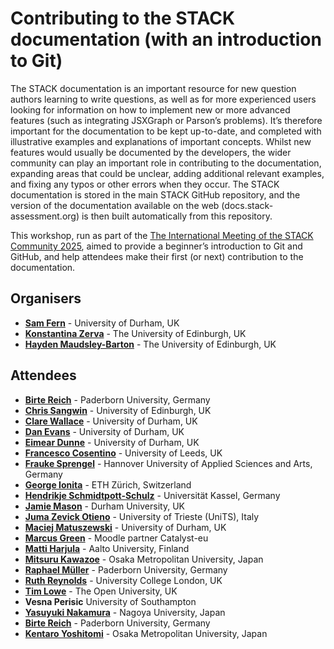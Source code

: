 # Contributing to the STACK documentation (with an introduction to Git) #

The STACK documentation is an important resource for new question authors learning to write questions, as well as for more experienced users looking for information on how to implement new or more advanced features (such as integrating JSXGraph or Parson’s problems). It’s therefore important for the documentation to be kept up-to-date, and completed with illustrative examples and explanations of important concepts. Whilst new features would usually be documented by the developers, the wider community can play an important role in contributing to the documentation, expanding areas that could be unclear, adding additional relevant examples, and fixing any typos or other errors when they occur. The STACK documentation is stored in the main STACK GitHub repository, and the version of the documentation available on the web (docs.stack-assessment.org) is then built automatically from this repository.

This workshop, run as part of the [The International Meeting of the STACK Community 2025](https://sites.google.com/view/stack2025/), aimed to provide a beginner’s introduction to Git and GitHub, and help attendees make their first (or next) contribution to the documentation.

## Organisers

* [**Sam Fern**](mailto:s.m.fearn@durham.ac.uk) - University of Durham, UK
* [**Konstantina Zerva**](mailto:k.zerva@ed.ac.uk) - The University of Edinburgh, UK
* [**Hayden Maudsley-Barton**](mailto:Hayden.Maudsley-Barton@ed.ac.uk) - The University of Edinburgh, UK

## Attendees

* [**Birte Reich**](mailto:birte.reich@math.upb.de) - Paderborn University, Germany
* [**Chris Sangwin**](mailto:C.J.Sangwin@ed.ac.uk) - University of Edinburgh, UK
* [**Clare Wallace**](mailto:clare.wallace@durham.ac.uk) - University of Durham, UK
* [**Dan Evans**](mailto:daniel.evans@durham.ac.uk) - University of Durham, UK
* [**Eimear Dunne**](mailto:eimear.dunne@durham.ac.uk) - University of Durham, UK
* [**Francesco Cosentino**](mailto:f.cosentino@leeds.ac.uk) - University of Leeds, UK
* [**Frauke Sprengel**](mailto:frauke.sprengel@hs-hannover.de) - Hannover University of Applied Sciences and Arts, Germany
* [**George Ionita**](mailto:george.ionita@math.ethz.ch) - ETH Zürich, Switzerland
* [**Hendrikje Schmidtpott-Schulz**](mailto:hendrikje.schmidtpott@mathematik.uni-kassel.de) - Universität Kassel, Germany
* [**Jamie Mason**](mailto:jamie.j.mason@durham.ac.uk) - Durham University, UK
* [**Juma Zevick Otieno**](mailto:ZEVICKOTIENO.JUMA@phd.units.it) - University of Trieste (UniTS), Italy
* [**Maciej Matuszewski**](mailto:m.t.matuszewski@durham.ac.uk) - University of Durham, UK
* [**Marcus Green**](mailto:marcus.green@catalyst-eu.net) - Moodle partner Catalyst-eu 
* [**Matti Harjula**](mailto:matti.harjula@aalto.fi) - Aalto University, Finland
* [**Mitsuru Kawazoe**](mailto:kawazoe@omu.ac.jp) - Osaka Metropolitan University, Japan
* [**Raphael Müller**](mailto:rmuelle2@math.upb.de) - Paderborn University, Germany
* [**Ruth Reynolds**](mailto:ruth.reynolds@ucl.ac.uk) - University College London, UK
* [**Tim Lowe**](mailto:tim.lowe@open.ac.uk) - The Open University, UK
* **Vesna Perisic** University of Southampton
* [**Yasuyuki Nakamura**](mailto:nakamura.yasuyuki.f1@f.mail.nagoya-u.ac.jp) - Nagoya University, Japan
* [**Birte Reich**](mailto:birte.reich@math.upb.de) - Paderborn University, Germany
* [**Kentaro Yoshitomi**](mailto:yositomi@omu.ac.jp) - Osaka Metropolitan University, Japan
